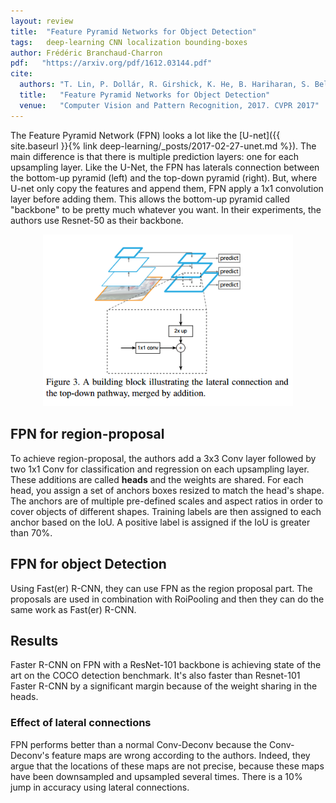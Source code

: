 ```yaml
---
layout: review
title:  "Feature Pyramid Networks for Object Detection"
tags:   deep-learning CNN localization bounding-boxes
author: Frédéric Branchaud-Charron
pdf:   "https://arxiv.org/pdf/1612.03144.pdf"
cite:
  authors: "T. Lin, P. Dollár, R. Girshick, K. He, B. Hariharan, S. Belongie"
  title:   "Feature Pyramid Networks for Object Detection"
  venue:   "Computer Vision and Pattern Recognition, 2017. CVPR 2017"
---
```


The Feature Pyramid Network (FPN) looks a lot like the [U-net]({{ site.baseurl }}{% link deep-learning/_posts/2017-02-27-unet.md %}). The main difference is that there is multiple prediction layers: one for each upsampling layer. Like the U-Net, the FPN has laterals connection between the bottom-up pyramid (left) and the top-down pyramid (right). But, where U-net only copy the features and append them, FPN apply a 1x1 convolution layer before adding them. This allows the bottom-up pyramid called "backbone" to be pretty much whatever you want. In their experiments, the authors use Resnet-50 as their backbone.
<div align="middle">
  <img src="/article/images/fpn/architecture.png" width="400">
</div>


## FPN for region-proposal
To achieve region-proposal, the authors add a 3x3 Conv layer followed by two 1x1 Conv for classification and regression on each upsampling layer. These additions are called **heads** and the weights are shared. For each head, you assign a set of anchors boxes resized to match the head's shape. The anchors are of multiple pre-defined scales and
aspect ratios in order to cover objects of different shapes. Training labels are then assigned to each anchor based on the IoU. A positive label is assigned if the IoU is greater than 70%.

## FPN for object Detection
Using Fast(er) R-CNN, they can use FPN as the region proposal part. The proposals are used in combination with RoiPooling and then they can do the same work as Fast(er) R-CNN.

## Results
Faster R-CNN on FPN with a ResNet-101 backbone is achieving state of the art on the COCO detection benchmark. It's also faster than Resnet-101 Faster R-CNN by a significant margin because of the weight sharing in the heads.

### Effect of lateral connections
FPN performs better than a normal Conv-Deconv because the Conv-Deconv's feature maps are wrong according to the authors.
Indeed, they argue that the locations of these maps are not precise,
because these maps have been downsampled and upsampled
several times. There is a 10% jump in accuracy using lateral connections.
